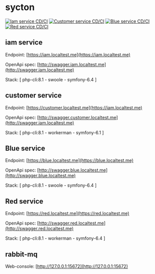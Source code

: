 # sycton

[![Iam service CD/CI](https://github.com/zerai/sycton/actions/workflows/iam-service.yaml/badge.svg)](https://github.com/zerai/sycton/actions/workflows/iam-service.yaml)
[![Customer service CD/CI](https://github.com/zerai/sycton/actions/workflows/customer-service.yaml/badge.svg)](https://github.com/zerai/sycton/actions/workflows/customer-service.yaml)
[![Blue service CD/CI](https://github.com/zerai/sycton/actions/workflows/blue-service.yaml/badge.svg)](https://github.com/zerai/sycton/actions/workflows/blue-service.yaml)
[![Red service CD/CI](https://github.com/zerai/sycton/actions/workflows/red-service.yaml/badge.svg)](https://github.com/zerai/sycton/actions/workflows/red-service.yaml)


## iam service 

Endpoint: [https://iam.localtest.me](https://iam.localtest.me)

OpenApi spec: [http://swagger.iam.localtest.me](http://swagger.iam.localtest.me)

Stack: [ php-cli:8.1 - swoole - symfony-6.4 ]


## customer service

Endpoint: [https://customer.localtest.me](https://iam.localtest.me)

OpenApi spec: [http://swagger.customer.localtest.me](http://swagger.iam.localtest.me)

Stack: [ php-cli:8.1 - workerman - symfony-6.1 ]


## Blue service

Endpoint: [https://blue.localtest.me](https://blue.localtest.me)

OpenApi spec: [http://swagger.blue.localtest.me](http://swagger.blue.localtest.me)

Stack: [ php-cli:8.1 - swoole - symfony-6.4 ]


## Red service

Endpoint: [https://red.localtest.me](https://red.localtest.me)

OpenApi spec: [http://swagger.red.localtest.me](http://swagger.red.localtest.me)

Stack: [ php-cli:8.1 - workerman - symfony-6.4 ]


## rabbit-mq

Web-console: [http://127.0.0.1:15672](http://127.0.0.1:15672)